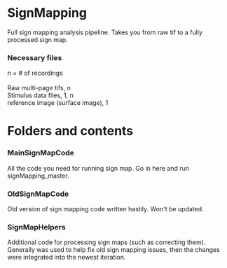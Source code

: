 # SignMapping
Full sign mapping analysis pipeline. Takes you from raw tif to a fully processed sign map.
  
### Necessary files 
n = # of recordings\
\
Raw multi-page tifs, n\
Stimulus data files, 1, n\
reference image (surface image), 1  

# Folders and contents
### MainSignMapCode
All the code you need for running sign map. Go in here and run signMapping_master.
### OldSignMapCode
Old version of sign mapping code written hastily. Won't be updated.
### SignMapHelpers
Additional code for processing sign maps (such as correcting them). Generally was used to help fix old sign mapping issues, then the changes were integrated into the newest iteration.
